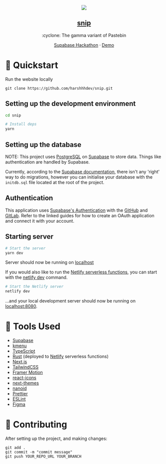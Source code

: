 <p align="center">
  <img src="https://raw.githubusercontent.com/harshhhdev/snip/main/public/Banner.png?token=GHSAT0AAAAAABWYU2PTC3MS2DCQMO2GAWNUYYATIBQ" />
  <a href="https://snip.place">
    <h2 align="center">snip</h2>
  </a>
</p> 
<p align="center">:cyclone: The gamma variant of Pastebin</p>
<p align="center">
  <a href="https://supabase.com/blog/launch-week-5-hackathon">Supabase Hackathon</a>
    ·
  <a href="https://snip.place/">Demo</a>
 </p>

# 🚀 Quickstart

Run the website locally

```
git clone https://github.com/harshhhdev/snip.git
```

## Setting up the development environment

```bash
cd snip

# Install deps
yarn
```

## Setting up the database

NOTE: This project uses [PostgreSQL](https://www.postgresql.org/) on [Supabase](https://supabase.com/database) to store data. Things like authentication are handled by Supabase.

Currently, according to the [Supabase documentation](https://supabase.com/blog/supabase-cli), there isn't any 'right' way to do migrations, however you can initialise your database with the `initdb.sql` file located at the root of the project.

## Authentication 

This application uses [Supabase's Authentication](https://supabase.com/auth) with the [GitHub](https://supabase.com/docs/guides/auth/auth-github) and [GitLab](https://supabase.com/docs/guides/auth/auth-gitlab). Refer to the linked guides for how to create an OAuth application and connect it with your account.

## Starting server

```bash
# Start the server
yarn dev
```

Server should now be running on [localhost](https://localhost:3000)

If you would also like to run the [Netlify serverless functions](https://www.netlify.com/blog/2021/10/14/write-netlify-functions-in-rust/), you can start with the [netlify dev](https://www.netlify.com/products/cli/) command.

```bash
# Start the Netlify server
netlify dev
```

...and your local development server should now be running on [localhost:8080](https://localhost:8080).

# 🔧 Tools Used

- [Supabase](https://supabase.com)
- [kmenu](https://kmenu.hxrsh.in)
- [TypeScript](https://www.typescriptlang.org/)
- [Rust](https://rust-lang.org) (deployed to [Netlify](https://netlify.com) serverless functions)
- [Next.js](https://nextjs.org/)
- [TailwindCSS](https://tailwindcss.com/)
- [Framer Motion](https://framer.com/motion)
- [react-icons](https://react-icons.github.io/react-icons/)
- [next-themes](https://github.com/pacocoursey/next-themes)
- [nanoid](https://zelark.github.io/nano-id-cc/)
- [Prettier](https://prettier.io/)
- [ESLint](https://eslint.org/)
- [Figma](https://www.figma.com/)

# 🤞 Contributing

After setting up the project, and making changes:

```git
git add .
git commit -m "commit message"
git push YOUR_REPO_URL YOUR_BRANCH
```
